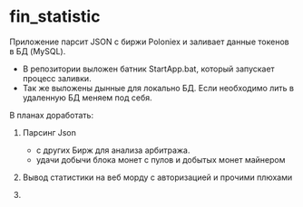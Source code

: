 # fin_statistic

Приложение парсит JSON с биржи Poloniex и заливает данные токенов в БД (MySQL).

* В репозитории выложен батник StartApp.bat, который запускает процесс заливки.
* Так же выложены дынные для локально БД. Если необходимо лить в удаленную БД меняем под себя. 

В планах доработать:

1) Парсинг Json 
    - с других Бирж для анализа арбитража.
    - удачи добычи блока монет с пулов и добытых монет майнером

2) Вывод статистики на веб морду с авторизацией и прочими плюхами
3) 